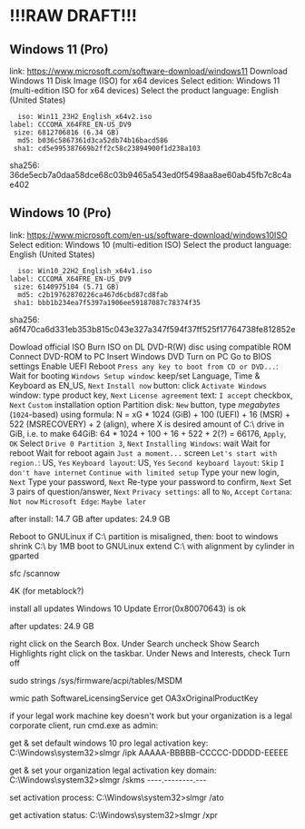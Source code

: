 # !!!RAW DRAFT!!!


## Windows 11 (Pro)

link: https://www.microsoft.com/software-download/windows11
Download Windows 11 Disk Image (ISO) for x64 devices
Select edition: Windows 11 (multi-edition ISO for x64 devices)
Select the product language: English (United States)

      iso: Win11_23H2_English_x64v2.iso
    label: CCCOMA_X64FRE_EN-US_DV9
     size: 6812706816 (6.34 GB)
      md5: b036c5867361d3ca52db74b16bacd586
     sha1: cd5e995387669b2ff2c58c23894900f1d238a103
   sha256: 36de5ecb7a0daa58dce68c03b9465a543ed0f5498aa8ae60ab45fb7c8c4ae402


## Windows 10 (Pro)

link: https://www.microsoft.com/en-us/software-download/windows10ISO
Select edition: Windows 10 (multi-edition ISO)
Select the product language: English (United States)

      iso: Win10_22H2_English_x64v1.iso
    label: CCCOMA_X64FRE_EN-US_DV9
     size: 6140975104 (5.71 GB)
      md5: c2b19762870226ca467d6cbd87cd8fab
     sha1: bbb1b234ea7f5397a1906ee59187087c78374f35
   sha256: a6f470ca6d331eb353b815c043e327a347f594f37ff525f17764738fe812852e

Dowload official ISO
Burn ISO on DL DVD-R(W) disc using compatible ROM
Connect DVD-ROM to PC
Insert Windows DVD
Turn on PC
Go to BIOS settings
Enable UEFI
Reboot
`Press any key to boot from CD or DVD...`: <press>
Wait for booting
`Windows Setup window`: keep/set Language, Time & Keyboard as EN_US, `Next`
`Install now` button: click
`Activate Windows` window: type product key, `Next`
`License agreement` text: `I accept` checkbox, `Next`
`Custom` installation option
Partition disk: `New` button, type _megabytes_ (`1024`-based) using formula: N = xG * 1024 (GiB) + 100 (UEFI) + 16 (MSR) + 522 (MSRECOVERY) + 2 (align), where X is desired amount of C:\ drive in GiB, i.e. to make 64GiB: 64 * 1024 + 100 + 16 + 522 + 2(?) = 66176, `Apply`, `OK`
Select `Drive 0 Partition 3`, `Next`
`Installing Windows`: wait
Wait for reboot
Wait for reboot again
`Just a moment...` screen
`Let's start with region.`: US, `Yes`
`Keyboard layout`: US, `Yes`
`Second keyboard layout`: `Skip`
`I don't have internet`
`Continue with limited setup`
Type your new login, `Next`
Type your password, `Next`
Re-type your password to confirm, `Next`
Set 3 pairs of question/answer, `Next`
`Privacy settings`: all to `No`, `Accept`
`Cortana`: `Not now`
`Microsoft Edge`: `Maybe later`

after install: 14.7 GB
after updates: 24.9 GB

Reboot to GNULinux
if C:\ partition is misaligned, then:
boot to windows
shrink C:\ by 1MB
boot to GNULinux
extend C:\ with alignment by cylinder in gparted

sfc /scannow

4K (for metablock?)

install all updates
Windows 10 Update Error(0x80070643) is ok

after updates: 24.9 GB

right click on the Search Box. Under Search uncheck Show Search Highlights
right click on the taskbar. Under News and Interests, check Turn off

sudo strings /sys/firmware/acpi/tables/MSDM

wmic path SoftwareLicensingService get OA3xOriginalProductKey

if your legal work machine key doesn't work but your organization is a legal corporate client, run cmd.exe as admin:

get & set default windows 10 pro legal activation key:
C:\Windows\system32>slmgr /ipk AAAAA-BBBBB-CCCCC-DDDDD-EEEEE

get & set your organization legal activation key domain:
C:\Windows\system32>slmgr /skms  ----.--------.---

set activation process:
C:\Windows\system32>slmgr /ato

get activation status:
C:\Windows\system32>slmgr /xpr

